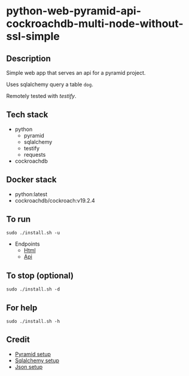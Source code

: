 # python-web-pyramid-api-cockroachdb-multi-node-without-ssl-simple

## Description
Simple web app that serves an api
for a pyramid project.

Uses sqlalchemy query a table `dog`.

Remotely tested with *testify*.

## Tech stack
- python
  - pyramid
  - sqlalchemy
  - testify
  - requests
- cockroachdb

## Docker stack
- python:latest
- cockroachdb/cockroach:v19.2.4

## To run
`sudo ./install.sh -u`
- Endpoints
    - [Html](http://localhost)
    - [Api](http://localhost/dog)

## To stop (optional)
`sudo ./install.sh -d`

## For help
`sudo ./install.sh -h`

## Credit
- [Pyramid setup](https://docs.pylonsproject.org/projects/pyramid/en/latest/index.html)
- [Sqlalchemy setup](https://docs.pylonsproject.org/projects/pyramid-cookbook/en/latest/database/sqlalchemy.html)
- [Json setup](https://docs.pylonsproject.org/projects/pyramid/en/latest/narr/renderers.html)
